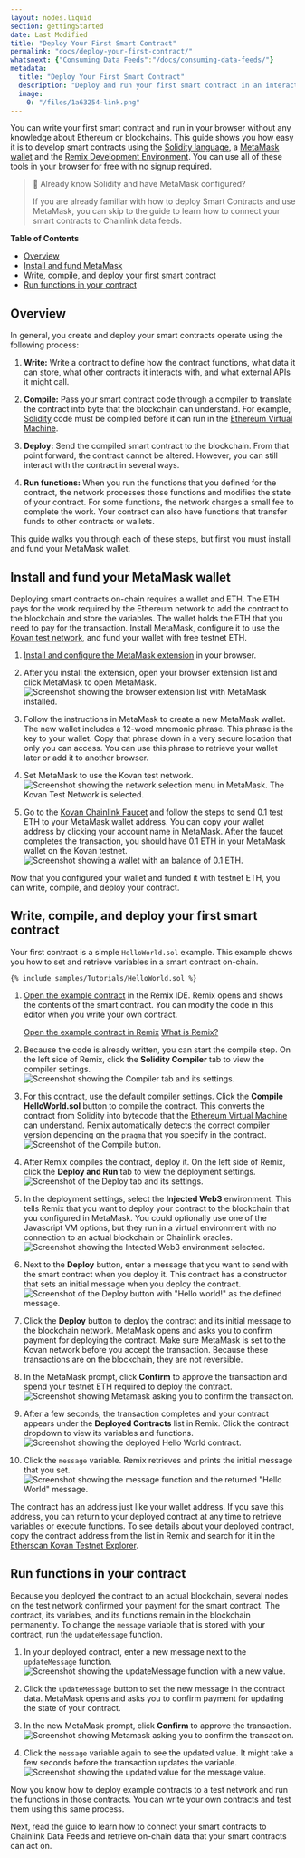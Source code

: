 ```yaml
---
layout: nodes.liquid
section: gettingStarted
date: Last Modified
title: "Deploy Your First Smart Contract"
permalink: "docs/deploy-your-first-contract/"
whatsnext: {"Consuming Data Feeds":"/docs/consuming-data-feeds/"}
metadata:
  title: "Deploy Your First Smart Contract"
  description: "Deploy and run your first smart contract in an interactive web development environment."
  image:
    0: "/files/1a63254-link.png"
---
```


You can write your first smart contract and run in your browser without any knowledge about Ethereum or blockchains. This guide shows you how easy it is to develop smart contracts using the [Solidity language](https://soliditylang.org/), a [MetaMask wallet](https://metamask.io) and the [Remix Development Environment](https://remix.ethereum.org/). You can use all of these tools in your browser for free with no signup required.

> 📘 Already know Solidity and have MetaMask configured?
>
> If you are already familiar with how to deploy Smart Contracts and use MetaMask, you can skip to the [<!--TODO: Add link-->]() guide to learn how to connect your smart contracts to Chainlink data feeds.

**Table of Contents**
+ [Overview](#overview)
+ [Install and fund MetaMask](#install-and-fund-your-metamask-wallet)
+ [Write, compile, and deploy your first smart contract](#write-compile-and-deploy-your-first-smart-contract)
+ [Run functions in your contract](#run-functions-in-your-contract)

## Overview

In general, you create and deploy your smart contracts operate using the following process:

1. **Write:** Write a contract to define how the contract functions, what data it can store, what other contracts it interacts with, and what external APIs it might call.

1. **Compile:** Pass your smart contract code through a compiler to translate the contract into byte that the blockchain can understand. For example, [Solidity](https://soliditylang.org) code must be compiled before it can run in the [Ethereum Virtual Machine](https://ethereum.org/en/developers/docs/evm/).

1. **Deploy:** Send the compiled smart contract to the blockchain. From that point forward, the contract cannot be altered. However, you can still interact with the contract in several ways.

1. **Run functions:** When you run the functions that you defined for the contract, the network processes those functions and modifies the state of your contract. For some functions, the network charges a small fee to complete the work. Your contract can also have functions that transfer funds to other contracts or wallets.

This guide walks you through each of these steps, but first you must install and fund your MetaMask wallet.

## Install and fund your MetaMask wallet

Deploying smart contracts on-chain requires a wallet and ETH. The ETH pays for the work required by the Ethereum network to add the contract to the blockchain and store the variables. The wallet holds the ETH that you need to pay for the transaction. Install MetaMask, configure it to use the [Kovan test network](https://kovan-testnet.github.io/website/), and fund your wallet with free testnet ETH.

1. [Install and configure the MetaMask extension](https://metamask.io/download) in your browser.

1. After you install the extension, open your browser extension list and click MetaMask to open MetaMask.
    ![Screenshot showing the browser extension list with MetaMask installed.](/images/getting-started/openMetaMask.png)

1. Follow the instructions in MetaMask to create a new MetaMask wallet. The new wallet includes a 12-word mnemonic phrase. This phrase is the key to your wallet. Copy that phrase down in a very secure location that only you can access. You can use this phrase to retrieve your wallet later or add it to another browser.

1. Set MetaMask to use the Kovan test network.
    ![Screenshot showing the network selection menu in MetaMask. The Kovan Test Network is selected.](/images/getting-started/selectKovan.png)

1. Go to the [Kovan Chainlink Faucet](https://faucets.chain.link/kovan/) and follow the steps to send 0.1 test ETH to your MetaMask wallet address. You can copy your wallet address by clicking your account name in MetaMask. After the faucet completes the transaction, you should have 0.1 ETH in your MetaMask wallet on the Kovan testnet.
    ![Screenshot showing a wallet with an balance of 0.1 ETH.](/images/getting-started/fundedWallet.png)

Now that you configured your wallet and funded it with testnet ETH, you can write, compile, and deploy your contract.

## Write, compile, and deploy your first smart contract

Your first contract is a simple `HelloWorld.sol` example. This example shows you how to set and retrieve variables in a smart contract on-chain.

```solidity
{% include samples/Tutorials/HelloWorld.sol %}
```

1. [Open the example contract](https://remix.ethereum.org/#url=https://docs.chain.link/samples/Tutorials/HelloWorld.sol) in the Remix IDE. Remix opens and shows the contents of the smart contract. You can modify the code in this editor when you write your own contract.

    <div class="remix-callout">
      <a href="https://remix.ethereum.org/#url=https://docs.chain.link/samples/Tutorials/HelloWorld.sol" target="_blank">Open the example contract in Remix</a>
      <a href="../deploy-your-first-contract/" >What is Remix?</a>
    </div>

1. Because the code is already written, you can start the compile step. On the left side of Remix, click the **Solidity Compiler** tab to view the compiler settings.
    ![Screenshot showing the Compiler tab and its settings.](/images/getting-started/selectSolidityCompiler.png)

1. For this contract, use the default compiler settings. Click the **Compile HelloWorld.sol** button to compile the contract. This converts the contract from Solidity into bytecode that the [Ethereum Virtual Machine](https://ethereum.org/en/developers/docs/evm/) can understand. Remix automatically detects the correct compiler version depending on the `pragma` that you specify in the contract.
    ![Screenshot of the Compile button.](/images/getting-started/compileHelloWorld.png)

1. After Remix compiles the contract, deploy it. On the left side of Remix, click the **Deploy and Run** tab to view the deployment settings.
    ![Screenshot of the Deploy tab and its settings.](/images/getting-started/selectSolidityDeploy.png)

1. In the deployment settings, select the **Injected Web3** environment. This tells Remix that you want to deploy your contract to the blockchain that you configured in MetaMask. You could optionally use one of the Javascript VM options, but they run in a virtual environment with no connection to an actual blockchain or Chainlink oracles.
    ![Screenshot showing the Intected Web3 environment selected.](/images/getting-started/selectWeb3.png)

1. Next to the **Deploy** button, enter a message that you want to send with the smart contract when you deploy it. This contract has a constructor that sets an initial message when you deploy the contract.
    ![Screenshot of the Deploy button with "Hello world!" as the defined message.](/images/getting-started/deployHelloWorld.png)

1. Click the **Deploy** button to deploy the contract and its initial message to the blockchain network. MetaMask opens and asks you to confirm payment for deploying the contract. Make sure MetaMask is set to the Kovan network before you accept the transaction. Because these transactions are on the blockchain, they are not reversible.

1. In the MetaMask prompt, click **Confirm** to approve the transaction and spend your testnet ETH required to deploy the contract.
    ![Screenshot showing Metamask asking you to confirm the transaction.](/images/getting-started/confirmTransaction.png)

1. After a few seconds, the transaction completes and your contract appears under the **Deployed Contracts** list in Remix. Click the contract dropdown to view its variables and functions.
    ![Screenshot showing the deployed Hello World contract.](/images/getting-started/deployedContract.png)

1. Click the `message` variable. Remix retrieves and prints the initial message that you set.
    ![Screenshot showing the message function and the returned "Hello World" message.](/images/getting-started/runHelloWorld.png)

The contract has an address just like your wallet address. If you save this address, you can return to your deployed contract at any time to retrieve variables or execute functions. To see details about your deployed contract, copy the contract address from the list in Remix and search for it in the [Etherscan Kovan Testnet Explorer](https://kovan.etherscan.io/).

## Run functions in your contract

Because you deployed the contract to an actual blockchain, several nodes on the test network confirmed your payment for the smart contract. The contract, its variables, and its functions remain in the blockchain permanently. To change the `message` variable that is stored with your contract, run the `updateMessage` function.

1. In your deployed contract, enter a new message next to the `updateMessage` function.
    ![Screenshot showing the updateMessage function with a new value.](/images/getting-started/runUpdateMessage.png)

1. Click the `updateMessage` button to set the new message in the contract data. MetaMask opens and asks you to confirm payment for updating the state of your contract.

1. In the new MetaMask prompt, click **Confirm** to approve the transaction.
    ![Screenshot showing Metamask asking you to confirm the transaction.](/images/getting-started/confirmTransaction.png)

1. Click the `message` variable again to see the updated value. It might take a few seconds before the transaction updates the variable.
    ![Screenshot showing the updated value for the `message` value.](/images/getting-started/runHelloWorldAgain.png)

Now you know how to deploy example contracts to a test network and run the functions in those contracts. You can write your own contracts and test them using this same process.

Next, read the [<!--TODO: Add link-->]() guide to learn how to connect your smart contracts to Chainlink Data Feeds and retrieve on-chain data that your smart contracts can act on.
